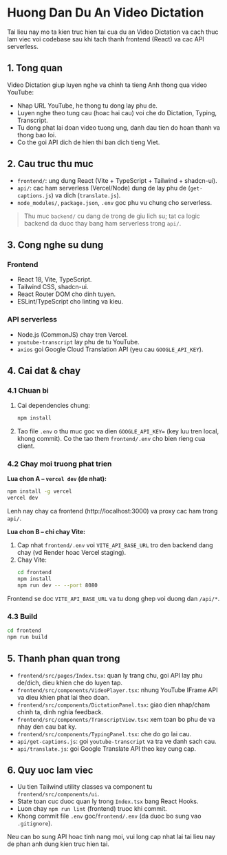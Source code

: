 # Huong Dan Du An Video Dictation

Tai lieu nay mo ta kien truc hien tai cua du an Video Dictation va cach thuc lam viec voi codebase sau khi tach thanh frontend (React) va cac API serverless.

## 1. Tong quan

Video Dictation giup luyen nghe va chinh ta tieng Anh thong qua video YouTube:
- Nhap URL YouTube, he thong tu dong lay phu de.
- Luyen nghe theo tung cau (hoac hai cau) voi che do Dictation, Typing, Transcript.
- Tu dong phat lai doan video tuong ung, danh dau tien do hoan thanh va thong bao loi.
- Co the goi API dich de hien thi ban dich tieng Viet.

## 2. Cau truc thu muc

- `frontend/`: ung dung React (Vite + TypeScript + Tailwind + shadcn-ui).
- `api/`: cac ham serverless (Vercel/Node) dung de lay phu de (`get-captions.js`) va dich (`translate.js`).
- `node_modules/`, `package.json`, `.env` goc phu vu chung cho serverless.

> Thu muc `backend/` cu dang de trong de giu lich su; tat ca logic backend da duoc thay bang ham serverless trong `api/`.

## 3. Cong nghe su dung

### Frontend
- React 18, Vite, TypeScript.
- Tailwind CSS, shadcn-ui.
- React Router DOM cho dinh tuyen.
- ESLint/TypeScript cho linting va kieu.

### API serverless
- Node.js (CommonJS) chay tren Vercel.
- `youtube-transcript` lay phu de tu YouTube.
- `axios` goi Google Cloud Translation API (yeu cau `GOOGLE_API_KEY`).

## 4. Cai dat & chay

### 4.1 Chuan bi
1. Cai dependencies chung:
   ```bash
   npm install
   ```
2. Tao file `.env` o thu muc goc va dien `GOOGLE_API_KEY=` (key luu tren local, khong commit). Co the tao them `frontend/.env` cho bien rieng cua client.

### 4.2 Chay moi truong phat trien

**Lua chon A – `vercel dev` (de nhat):**
```bash
npm install -g vercel
vercel dev
```
Lenh nay chay ca frontend (http://localhost:3000) va proxy cac ham trong `api/`.

**Lua chon B – chi chay Vite:**
1. Cap nhat `frontend/.env` voi `VITE_API_BASE_URL` tro den backend dang chay (vd Render hoac Vercel staging).
2. Chay Vite:
   ```bash
   cd frontend
   npm install
   npm run dev -- --port 8080
   ```

Frontend se doc `VITE_API_BASE_URL` va tu dong ghep voi duong dan `/api/*`.

### 4.3 Build
```bash
cd frontend
npm run build
```

## 5. Thanh phan quan trong

- `frontend/src/pages/Index.tsx`: quan ly trang chu, goi API lay phu de/dich, dieu khien che do luyen tap.
- `frontend/src/components/VideoPlayer.tsx`: nhung YouTube IFrame API va dieu khien phat lai theo doan.
- `frontend/src/components/DictationPanel.tsx`: giao dien nhap/cham chinh ta, dinh nghia feedback.
- `frontend/src/components/TranscriptView.tsx`: xem toan bo phu de va nhay den cau bat ky.
- `frontend/src/components/TypingPanel.tsx`: che do go lai cau.
- `api/get-captions.js`: goi `youtube-transcript` va tra ve danh sach cau.
- `api/translate.js`: goi Google Translate API theo key cung cap.

## 6. Quy uoc lam viec

- Uu tien Tailwind utility classes va component tu `frontend/src/components/ui`.
- State toan cuc duoc quan ly trong `Index.tsx` bang React Hooks.
- Luon chay `npm run lint` (frontend) truoc khi commit.
- Khong commit file `.env` goc/`frontend/.env` (da duoc bo sung vao `.gitignore`).

Neu can bo sung API hoac tinh nang moi, vui long cap nhat lai tai lieu nay de phan anh dung kien truc hien tai.
